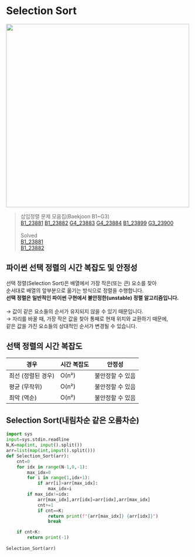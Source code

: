 # Selection Sort
<img src="https://github.com/user-attachments/assets/039291ef-e988-44fa-9a3f-420fb77d90b8" width="500" /> <br>
>삽입정렬 문제 모음집(Baekjoon B1~G3) <br>
[B1_23881](https://www.acmicpc.net/problem/23881) [B1_23882](https://www.acmicpc.net/problem/23882) [G4_23883](https://www.acmicpc.net/problem/23883) [G4_23884](https://www.acmicpc.net/problem/23884) [B1_23899](https://www.acmicpc.net/problem/23899) [G3_23900](https://www.acmicpc.net/problem/23900)<br><br>
>Solved <br> 
[B1_23881](https://github.com/sungw00ng/solved/blob/main/%EB%B0%B1%EC%A4%80/B1_23881.md) <br>
[B1_23882](https://github.com/sungw00ng/solved/blob/main/%EB%B0%B1%EC%A4%80/B1_23882.md)<br>


## 파이썬 선택 정렬의 시간 복잡도 및 안정성
선택 정렬(Selection Sort)은 배열에서 가장 작은(또는 큰) 요소를 찾아 <br>
순서대로 배열의 앞부분으로 옮기는 방식으로 정렬을 수행합니다. <br>
**선택 정렬은 일반적인 파이썬 구현에서 불안정한(unstable) 정렬 알고리즘입니다.** <br><br>
→ 값이 같은 요소들의 순서가 유지되지 않을 수 있기 때문입니다. <br>
→ 자리를 바꿀 때, 가장 작은 값을 찾아 통째로 현재 위치와 교환하기 때문에, <br>
같은 값을 가진 요소들의 상대적인 순서가 변경될 수 있습니다.

## 선택 정렬의 시간 복잡도
| 경우          | 시간 복잡도 | 안정성       |
| ----------- | ------ | --------- |
| 최선 (정렬된 경우) | O(n²)  | 불안정할 수 있음 |
| 평균 (무작위)    | O(n²)  | 불안정할 수 있음 |
| 최악 (역순)     | O(n²)  | 불안정할 수 있음 |

## Selection Sort(내림차순 같은 오름차순)
```python
import sys
input=sys.stdin.readline
N,K=map(int, input().split())
arr=list(map(int,input().split()))
def Selection_Sort(arr):
    cnt=0
    for idx in range(N-1,0,-1):
        max_idx=0
        for i in range(1,idx+1):
            if arr[i]>arr[max_idx]:
                max_idx=i
        if max_idx!=idx:
            arr[max_idx],arr[idx]=arr[idx],arr[max_idx]
            cnt+=1
            if cnt==K:
                return print(f"{arr[max_idx]} {arr[idx]}")
                break

    if cnt<K:
        return print(-1)
        
Selection_Sort(arr)
```
